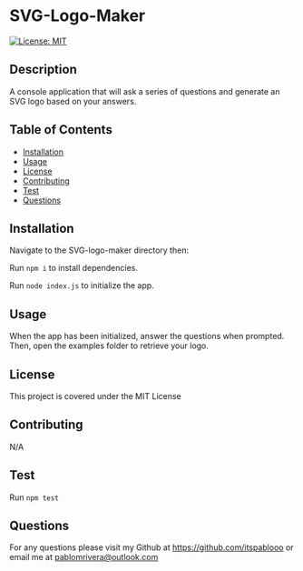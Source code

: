# SVG-Logo-Maker

  [![License: MIT](https://img.shields.io/badge/License-MIT-yellow.svg)](https://opensource.org/licenses/MIT)

  ## Description

  A console application that will ask a series of questions and generate an SVG logo based on your answers. 

  ## Table of Contents
  * [Installation](#Installation)
  * [Usage](#Usage)
  * [License](#License)
  * [Contributing](#Contributing)
  * [Test](#Test)
  * [Questions](#Questions)
  ## Installation

  Navigate to the SVG-logo-maker directory then:

  Run ``npm i`` to install dependencies.

  Run ``node index.js`` to initialize the app.

  ## Usage

  When the app has been initialized, answer the questions when prompted. Then, open the examples folder to retrieve your logo. 

  ## License

  This project is covered under the MIT License

  ## Contributing

  N/A

  ## Test

  Run ``npm test``

  ## Questions
  
  For any questions please visit my Github at <https://github.com/itspablooo> or email me at <pablomrivera@outlook.com>
